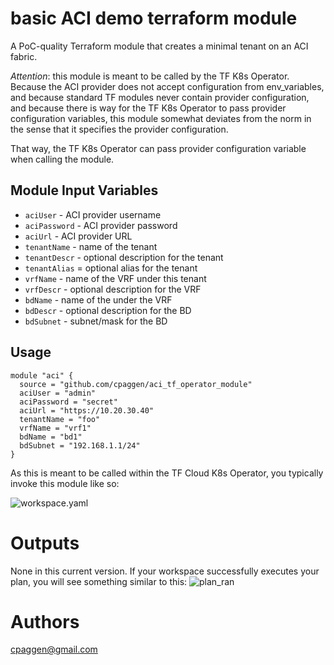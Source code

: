 basic ACI demo terraform module
===============================

A PoC-quality Terraform module that creates a minimal tenant on an ACI fabric.

*Attention*: this module is meant to be called by the TF K8s Operator.
Because the ACI provider does not accept configuration from env_variables,
and because standard TF modules never contain provider configuration,
and because there is way for the TF K8s Operator to pass provider configuration variables, 
this module somewhat deviates from the norm in the sense that it specifies the provider configuration.

That way, the TF K8s Operator can pass provider configuration variable when calling the module.

Module Input Variables
----------------------

- `aciUser` - ACI provider username
- `aciPassword` - ACI provider password
- `aciUrl` - ACI provider URL
- `tenantName` - name of the tenant 
- `tenantDescr` - optional description for the tenant
- `tenantAlias` = optional alias for the tenant 
- `vrfName` - name of the VRF under this tenant
- `vrfDescr` - optional description for the VRF
- `bdName` - name of the under the VRF
- `bdDescr` - optional description for the BD
- `bdSubnet` - subnet/mask for the BD

Usage
-----

```hcl
module "aci" {
  source = "github.com/cpaggen/aci_tf_operator_module"
  aciUser = "admin"
  aciPassword = "secret"
  aciUrl = "https://10.20.30.40"
  tenantName = "foo"
  vrfName = "vrf1"
  bdName = "bd1"
  bdSubnet = "192.168.1.1/24"
}
```
As this is meant to be called within the TF Cloud K8s Operator,
you typically invoke this module like so: 

![workspace.yaml](https://github.com/cpaggen/aci_tf_operator_module/TF_cloud_operator_workspace_yml.png?raw=true)

Outputs
=======

None in this current version. If your workspace successfully executes your plan, you will see something similar to this: ![plan_ran](https://github.com/cpaggen/aci_tf_operator_module/TF_cloud_operator_runs_ACI_plan.png?raw=true)


Authors
=======

cpaggen@gmail.com
